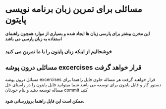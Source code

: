 # مسائلی برای تمرین زبان برنامه نویسی پایتون
#### این مخزن بیشتر برای پارسی زبان ها ایجاد شده و بسیاری از موارد همچون راهنمای استفاده به زبان پارسی می باشد
###  خوشحالیم از اینکه زبان پایتون را با ما تمرین می کنید

## مسائلی درون پوشه excercises قرار خواهد گرفت
مسائل درون پوشه excercises قرار خواهند گرفت
هر مساله حاوی فایل راهنما برای دستور کار و فایل پایتون برای توسعه می باشد
شما میتوانید فایل پایتون را در راستای حل مساله توسعه دهید و بنام خودتان commit کنید

#### ممکن است این فایل راهنما بروزرسانی شود.
